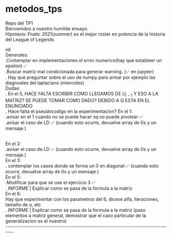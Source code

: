 # metodos_tps
Repo del TP1
<br>
Bienvenidos a nuestro humilde ensayo.
<br>
Hipotesis: Fnatic 2021(summer) es el mejor roster en potencia  de la historia del League of Legends


xd
<br> 
Generales:
<br>
.Contemplar en implementaciones el error numerico(hay que estableer un epsilon) ✅
<br>
.Buscar matriz mal condicionada para generar warning. (✅ en jupyter)
<br>
. Hay que preguntar sobre el uso de numpy para armar por ejemplo las diagnoales del laplaciano (miercoles)
<br>
Dudas:
<br>
. En el 5, HACE FALTA ESCRIBIR COMO LLEGAMOS DE $U_{i-1}$ Y ESO A LA MATRIZ? SE PUEDE TOMAR COMO DADO? DEBIDO A Q ESTA EN EL ENUNCIADO
<br>
. Hace falta el pseudocodigo en la experimentacion?
En el 1:
<br>
.avisar en el 1 cuando no se puede hacer xq no puede pivotear ✅
<br>
.avisar el caso de LD ✅ (cuando esto ocurre, devuelve array de 0s y un mensaje.)

<br>
En el 2:
<br>
.avisar el caso de LD ✅ (cuando esto ocurre, devuelve array de 0s y un mensaje.)



<br>
En el 3:
<br>
. contemplar los casos donde se forma un 0 en diagonal ✅ (cuando esto ocurre, devuelve array de 0s y un mensaje.)

<br>
En el 5:
<br>
.Modificar para que se use el ejercicio 3 ✅
<br>
. INFORME | Explicar como se pasa de la formula a la matriz

<br>
En el 6:
<br>
Hay que experimentar con los parametros del 6, dicese alfa, iteraciones, tamaño de u, etc
<br>
. INFORME | Explicar como se pasa de la formula a la matriz (paso elementos a matriz general, demostrar que el caso particular de la generalizacion es el nuestro)
<br>
----------------------------------------------------------------------------------
<br>
